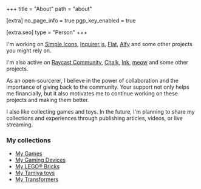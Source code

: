 +++
title = "About"
path = "about"

[extra]
no_page_info = true
pgp_key_enabled = true

[extra.seo]
type = "Person"
+++

I'm working on [Simple Icons](https://github.com/simple-icons), [Inquirer.js](https://github.com/SBoudrias/Inquirer.js), [Flat](https://github.com/netless-io/flat), [Alfy](https://github.com/sindresorus/alfy) and some other projects you might rely on.

I'm also active on [Raycast Community](https://raycast.com/litomore), [Chalk](https://github.com/chalk), [Ink](https://github.com/vadimdemedes/ink), [meow](https://github.com/sindresorhus/meow) and some other projects.

As an open-sourcerer, I believe in the power of collaboration and the importance of giving back to the community. Your support not only helps me financially, but it also motivates me to continue working on these projects and making them better.

I also like collecting games and toys. In the future, I'm planning to share my collections and experiences through publishing articles, videos, or live streaming.

### My collections

- [My Games](@/collections/games.md)
- [My Gaming Devices](@/collections/gaming-devices.md)
- [My LEGO® Bricks](@/collections/lego-bricks.md)
- [My Tamiya toys](@/collections/tamiya.md)
- [My Transformers](@/collections/transformers.md)

